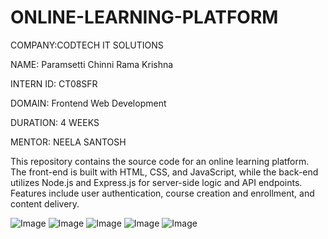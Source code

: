 # ONLINE-LEARNING-PLATFORM

COMPANY:CODTECH IT SOLUTIONS

NAME: Paramsetti Chinni Rama Krishna

INTERN ID: CT08SFR

DOMAIN: Frontend Web Development

DURATION: 4 WEEKS

MENTOR: NEELA SANTOSH

This repository contains the source code for an online learning platform. The front-end is built with HTML, CSS, and JavaScript, while the back-end utilizes Node.js and Express.js for server-side logic and API endpoints. Features include user authentication, course creation and enrollment, and content delivery.

![Image](https://github.com/user-attachments/assets/4a61586b-18cc-4d82-a8bf-97fbff4f3681)
![Image](https://github.com/user-attachments/assets/91e4c9b0-eb8d-46da-b6d3-79132848d1c6)
![Image](https://github.com/user-attachments/assets/8530d217-c8b3-4680-9559-3c8786786931)
![Image](https://github.com/user-attachments/assets/ab8e7439-e016-4172-9379-b291ee628edb)
![Image](https://github.com/user-attachments/assets/ccfcbab9-dc9c-4bd7-8ccd-52da6399ec53)
